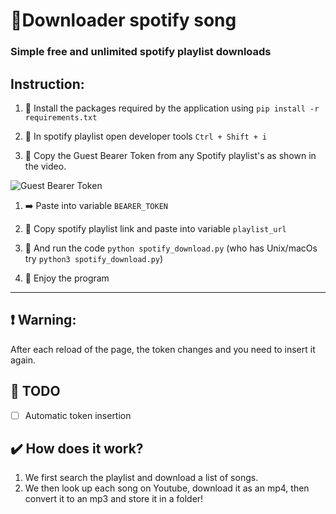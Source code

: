 # :musical_note:**Downloader spotify song**

### Simple free and unlimited spotify playlist downloads ###

## Instruction:

1. :open_file_folder: Install the packages required by the application using ```pip install -r requirements.txt```

2. :wrench: In spotify playlist open developer tools `Ctrl + Shift + i`

3. :key: Copy the Guest Bearer Token from any Spotify playlist's as shown in the video.

![Guest Bearer Token](token_baerer.gif)

1. :arrow_right: Paste into variable `BEARER_TOKEN `

2. :link: Copy spotify playlist link and paste into variable `playlist_url`

3. :running: And run the code `python spotify_download.py` (who has Unix/macOs try `python3 spotify_download.py`)

4. :tada: Enjoy the program

---

## :exclamation: **Warning**: 
After each reload of the page, the token changes and you need to insert it again.


## :bell: TODO

- [ ] Automatic token insertion

## :heavy_check_mark: How does it work?

1. We first search the playlist and download a list of songs.
2. We then look up each song on Youtube, download it as an mp4, then convert it to an mp3 and store it in a folder!
